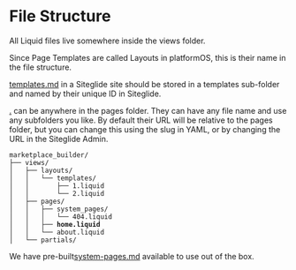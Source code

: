 # File Structure

All Liquid files live somewhere inside the views folder.

Since Page Templates are called Layouts in platformOS, this is their name in the file structure.

[templates.md](../../site-manager2/templates.md "mention") in a Siteglide site should be stored in a templates sub-folder and named by their unique ID in Siteglide.

[.](./ "mention") can be anywhere in the pages folder. They can have any file name and use any subfolders you like. By default their URL will be relative to the pages folder, but you can change this using the slug in YAML, or by changing the URL in the Siteglide Admin.

<pre><code>marketplace_builder/
├── views/
│   ├── layouts/
│   │   └── templates/
│   │       ├── 1.liquid
│   │       └── 2.liquid
│   ├── pages/
│   │   ├── system_pages/
│   │   │   └── 404.liquid
<strong>│   │   ├── home.liquid
</strong>│   │   └── about.liquid
│   └── partials/
</code></pre>

We have pre-built[system-pages.md](../../pages-and-page-templates/get-started-pages/system-pages.md "mention") available to use out of the box.
